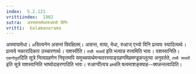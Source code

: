 ```yaml
---
index:  5.2.121
vrittiindex:  1902
sutra:  अस्यमायामेधारुआजो विनिः
vritti:  balamanorama 
---
```


अस्मायामेधा। `अ`सित्यनेन असन्तं विवक्षितम्। असन्त, माया, मेधा, रुआज् एभ्यो विनि प्रत्ययः स्यादित्यर्थः। प्रत्यये नकारादिकार उच्चारणार्थः। यशस्वीति। `तसौ मत्वर्थे` इति भत्वान्न रुत्वमिति भावः। यशस्वानिति। `एकगोपूर्वा`दिति सूत्रे नित्यग्रहणेन निवृत्तमपि समुच्चयार्थमन्यतरस्याङ्ग्रहणमिहमण्डूकप्लुत्या अनुवर्तते, `तसौ मत्वर्थे` इति सूत्रे यशस्वानिति भाष्योदाहरणादिति भावः। रुआग्वीत्यत्र `व्रश्चे`ति षत्वमाशङ्क्याह--क्वन्नन्तत्वादिति। 

